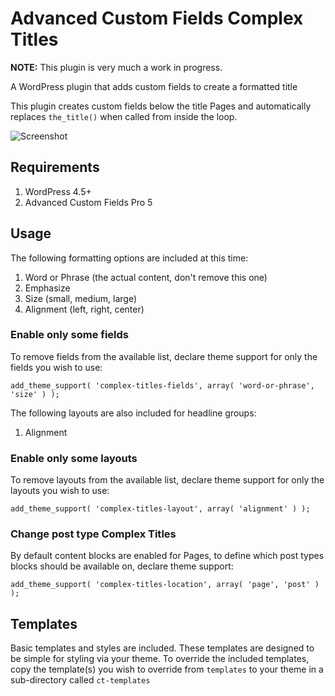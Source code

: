 # Advanced Custom Fields Complex Titles
**NOTE:** This plugin is very much a work in progress.

A WordPress plugin that adds custom fields to create a formatted title

This plugin creates custom fields below the title Pages and automatically replaces `the_title()` when called from inside the loop.

![Screenshot](/../gh-pages/screenshot.png?raw=true "Advanced Custom Fields Complex Titles")

## Requirements

1. WordPress 4.5+
2. Advanced Custom Fields Pro 5

## Usage
The following formatting options are included at this time:

1. Word or Phrase (the actual content, don't remove this one)
1. Emphasize
2. Size (small, medium, large)
3. Alignment (left, right, center)

### Enable only some fields
To remove fields from the available list, declare theme support for only the fields you wish to use:
````
add_theme_support( 'complex-titles-fields', array( 'word-or-phrase', 'size' ) );
````

The following layouts are also included for headline groups:
1. Alignment

### Enable only some layouts
To remove layouts from the available list, declare theme support for only the layouts you wish to use:
````
add_theme_support( 'complex-titles-layout', array( 'alignment' ) );
````

### Change post type Complex Titles
By default content blocks are enabled for Pages, to define which post types blocks should be available on, declare theme support:

````
add_theme_support( 'complex-titles-location', array( 'page', 'post' ) );
````

## Templates
Basic templates and styles are included. These templates are designed to be simple for styling via your theme. To override the included templates, copy the template(s) you wish to override from `templates` to your theme in a sub-directory called `ct-templates`
